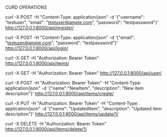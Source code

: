
CURD OPERATIONS

curl -X POST -H "Content-Type: application/json" -d '{"username": "testuser", "email": "testuser@ample.com", "password": "testpassword"}' http://127.0.0.1:8000/api/register/

curl -X POST -H "Content-Type: application/json" -d '{"email": "testuser@ample.com", "password": "testpassword"}' http://127.0.0.1:8000/api/login/

curl -X GET -H "Authorization: Bearer Token" http://127.0.0.1:8000/api/items/

curl -X GET -H "Authorization: Bearer Token" http://127.0.0.1:8000/api/user/ 

curl -X POST -H "Authorization: Bearer Token" -H "Content-Type: application/json" -d '{"name":"NewItem", "description": "New item description"}' http://127.0.0.1:8000/api/items/create/

curl -X PUT -H "Authorization: Bearer Token" -H "Content-Type: application/json" -d '{"name": "UpdatedItem", "description": "Updated item description"}' http://127.0.0.1:8000/api/items/update/1/

curl -X DELETE -H "Authorization: Bearer Token" http://127.0.0.1:8000/api/items/delete/1/
